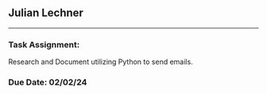 ## Julian Lechner

<hr/>

### Task Assignment: 
Research and Document utilizing Python to send emails.

### Due Date:  02/02/24